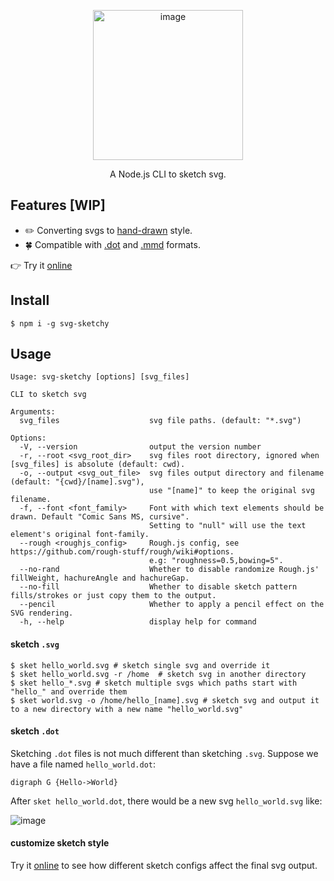 <p align="center"><img width="240" alt="image" src="https://github.com/sun0day/svg-sketchy/assets/102238922/fabd88bb-478e-475b-bdb6-976b4ddc5d22"></p>

<p align="center"> A Node.js CLI to sketch svg.</p>

## Features [WIP]

- :pencil2: Converting svgs to [hand-drawn](https://roughjs.com/) style.
- :four_leaf_clover: Compatible with [.dot](https://graphviz.org/doc/info/lang.html) and [.mmd](https://mermaid.js.org/ecosystem/integrations-create.html#file-extension) formats.

:point_right: Try it [online](https://fskpf.github.io/)

## Install

```shell
$ npm i -g svg-sketchy
```

## Usage


```shell
Usage: svg-sketchy [options] [svg_files]

CLI to sketch svg

Arguments:
  svg_files                    svg file paths. (default: "*.svg")

Options:
  -V, --version                output the version number
  -r, --root <svg_root_dir>    svg files root directory, ignored when [svg_files] is absolute (default: cwd).
  -o, --output <svg_out_file>  svg files output directory and filename (default: "{cwd}/[name].svg"),
                               use "[name]" to keep the original svg filename.
  -f, --font <font_family>     Font with which text elements should be drawn. Default "Comic Sans MS, cursive".
                               Setting to "null" will use the text element's original font-family.
  --rough <roughjs_config>     Rough.js config, see https://github.com/rough-stuff/rough/wiki#options.
                               e.g: "roughness=0.5,bowing=5".
  --no-rand                    Whether to disable randomize Rough.js' fillWeight, hachureAngle and hachureGap.
  --no-fill                    Whether to disable sketch pattern fills/strokes or just copy them to the output.
  --pencil                     Whether to apply a pencil effect on the SVG rendering.
  -h, --help                   display help for command
```

#### sketch `.svg`

```shell
$ sket hello_world.svg # sketch single svg and override it
$ sket hello_world.svg -r /home  # sketch svg in another directory
$ sket hello_*.svg # sketch multiple svgs which paths start with "hello_" and override them
$ sket world.svg -o /home/hello_[name].svg # sketch svg and output it to a new directory with a new name "hello_world.svg"
```

#### sketch `.dot`

Sketching `.dot` files is not much different than sketching `.svg`. Suppose we have a file named `hello_world.dot`:

```shell
digraph G {Hello->World}
```

After `sket hello_world.dot`, there would be a new svg `hello_world.svg` like:

![image](https://github.com/sun0day/svg-sketchy/assets/102238922/acf78da2-3ac8-485d-8fcd-bb3fabe9b09f)


#### customize sketch style

Try it [online](https://fskpf.github.io/) to see how different sketch configs affect the final svg output.
